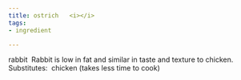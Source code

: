 ```yaml
---
title: ostrich   <i></i>
tags:
- ingredient

---
```

rabbit  Rabbit is low in fat and similar in taste and texture to chicken.    Substitutes:  chicken (takes less time to cook)
